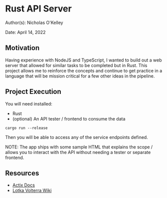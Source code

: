 # Rust API Server

Author(s): Nicholas O'Kelley

Date: April 14, 2022

## Motivation

Having experience with NodeJS and TypeScript, I wanted to build out
a web server that allowed for similar tasks to be completed but in Rust. This project allows
me to reinforce the concepts and continue to get practice in a language that will be
mission critical for a few other ideas in the pipeline.

## Project Execution

You will need installed:

- Rust
- (optional) An API tester / frontend to consume the data

```
cargo run --release
```

Then you will be able to access any of the service endpoints defined.

NOTE: The app ships with some sample HTML that explains the scope / allows you to interact with the API without needing a tester or separate frontend.

## Resources

- [Actix Docs](https://actix.rs/docs/whatis/)
- [Lotka Volterra Wiki](https://en.wikipedia.org/wiki/Lotka%E2%80%93Volterra_equations)
